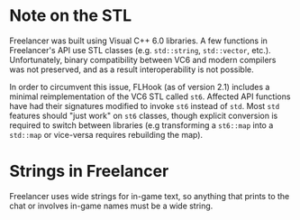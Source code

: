 # Note on the STL
Freelancer was built using Visual C++ 6.0 libraries. A few functions in Freelancer's API use STL classes (e.g. `std::string`, `std::vector`, etc.). Unfortunately, binary compatibility between VC6 and modern compilers was not preserved, and as a result interoperability is not possible.

In order to circumvent this issue, FLHook (as of version 2.1) includes a minimal reimplementation of the VC6 STL called `st6`. Affected API functions have had their signatures modified to invoke `st6` instead of `std`. Most `std` features should "just work" on `st6` classes, though explicit conversion is required to switch between libraries (e.g transforming a `st6::map` into a `std::map` or vice-versa requires rebuilding the map).

# Strings in Freelancer
Freelancer uses wide strings for in-game text, so anything that prints to the chat or involves in-game names must be a wide string. 